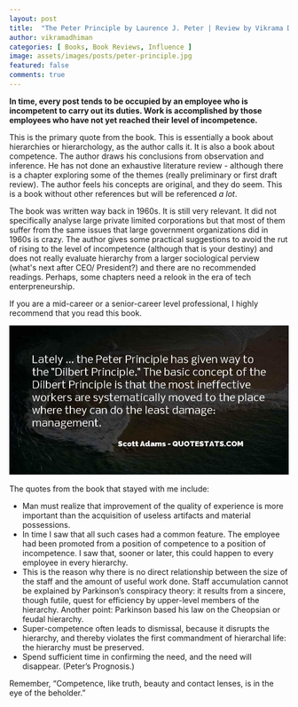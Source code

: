 ```yaml
---
layout: post
title:  "The Peter Principle by Laurence J. Peter | Review by Vikrama Dhiman"
author: vikramadhiman
categories: [ Books, Book Reviews, Influence ]
image: assets/images/posts/peter-principle.jpg
featured: false
comments: true
---
```

<strong>In time, every post tends to be occupied by an employee who is incompetent to carry out its duties. Work is accomplished by those employees who have not yet reached their level of incompetence.</strong>

This is the primary quote from the book. This is essentially a book about hierarchies or hierarchology, as the author calls it. It is also a book about competence. The author draws his conclusions from observation and inference. He has not done an exhaustive literature review - although there is a chapter exploring some of the themes (really preliminary or first draft review). The author feels his concepts are original, and they do seem. This is a book without other references but will be referenced *a lot*.

The book was written way back in 1960s. It is still very relevant. It did not specifically analyse large private limited corporations but that most of them suffer from the same issues that large government organizations did in 1960s is crazy. The author gives some practical suggestions to avoid the rut of rising to the level of incompetence (although that is your destiny) and does not really evaluate hierarchy from a larger sociological perview (what's next after CEO/ President?) and there are no recommended readings. Perhaps, some chapters need a relook in the era of tech enterpreneurship. 

If you are a mid-career or a senior-career level professional, I highly recommend that you read this book.

<img src="/assets/images/posts/the-peter-principle-3.jpg" title="The Peter Principle"/>

The quotes from the book that stayed with me include:

<ul>
	<li>Man must realize that improvement of the quality of experience is more important than the acquisition of useless artifacts and material possessions.</li>
	<li>In time I saw that all such cases had a common feature. The employee had been promoted from a position of competence to a position of incompetence. I saw that, sooner or later, this could happen to every employee in every hierarchy.</li>
	<li>This is the reason why there is no direct relationship between the size of the staff and the amount of useful work done. Staff accumulation cannot be explained by Parkinson’s conspiracy theory: it results from a sincere, though futile, quest for efficiency by upper-level members of the hierarchy. Another point: Parkinson based his law on the Cheopsian or feudal hierarchy.</li>
	<li>Super-competence often leads to dismissal, because it disrupts the hierarchy, and thereby violates the first commandment of hierarchal life: the hierarchy must be preserved.</li>
	<li>Spend sufficient time in confirming the need, and the need will disappear. (Peter’s Prognosis.)</li>
</ul>

Remember, “Competence, like truth, beauty and contact lenses, is in the eye of the beholder.”